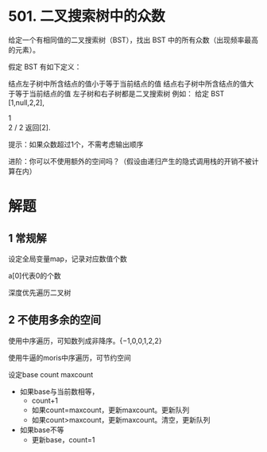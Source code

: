 # 501. 二叉搜索树中的众数
给定一个有相同值的二叉搜索树（BST），找出 BST 中的所有众数（出现频率最高的元素）。

假定 BST 有如下定义：

结点左子树中所含结点的值小于等于当前结点的值
结点右子树中所含结点的值大于等于当前结点的值
左子树和右子树都是二叉搜索树
例如：
给定 BST [1,null,2,2],

   1
    \
     2
    /
   2
返回[2].

提示：如果众数超过1个，不需考虑输出顺序

进阶：你可以不使用额外的空间吗？（假设由递归产生的隐式调用栈的开销不被计算在内）

# 解题

## 1 常规解

设定全局变量map，记录对应数值个数

a[0]代表0的个数

深度优先遍历二叉树


## 2 不使用多余的空间

使用中序遍历，可知数列成非降序。{−1,0,0,1,2,2}

使用牛逼的moris中序遍历，可节约空间

设定base count maxcount

- 如果base与当前数相等，
  - count+1
  - 如果count=maxcount，更新maxcount。更新队列
  - 如果count>maxcount，更新maxcount。清空，更新队列
- 如果base不等
  - 更新base，count=1










